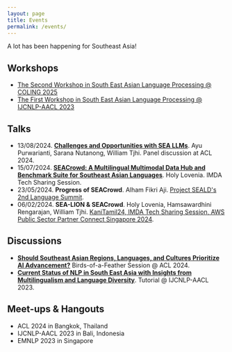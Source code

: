 ```yaml
---
layout: page
title: Events
permalink: /events/
---
```


A lot has been happening for Southeast Asia!

## Workshops

- [The Second Workshop in South East Asian Language Processing @ COLING 2025](https://sealp-workshop.github.io/)
- [The First Workshop in South East Asian Language Processing @ IJCNLP-AACL 2023](https://aclanthology.org/volumes/2023.sealp-1/)

## Talks

- 13/08/2024. [**Challenges and Opportunities with SEA LLMs**](https://underline.io/events/466/sessions?eventSessionId=18202&searchGroup=lecture). Ayu Purwarianti, Sarana Nutanong, William Tjhi. Panel discussion at ACL 2024.
- 15/07/2024. [**SEACrowd: A Multilingual Multimodal Data Hub and Benchmark Suite for Southeast Asian Languages**](https://docs.google.com/presentation/d/1SHw8dFyl2SO06rW0TVwP3qTcXfhcuIChgseePd1js4Y/pub?start=false&loop=false&delayms=3000). Holy Lovenia. IMDA Tech Sharing Session.
- 23/05/2024. **Progress of SEACrowd**. Alham Fikri Aji. [Project SEALD's 2nd Language Summit](https://connect.aisingapore.org/2024/06/building-a-more-inclusive-ai-future-together-in-southeast-asia/).
- 06/02/2024. **SEA-LION & SEACrowd**. Holy Lovenia, Hamsawardhini Rengarajan, William Tjhi. [KaniTamil24, IMDA Tech Sharing Session, AWS Public Sector Partner Connect Singapore 2024](https://holylovenia.github.io/news/sealion_seacrowd_talks/).

## Discussions

- [**Should Southeast Asian Regions, Languages, and Cultures Prioritize AI Advancement?**](https://docs.google.com/presentation/d/1FkrnvXCMzyAtfXsXpvmgsg6tkF3QP6rwW4m9eoK1iNg/pub?start=false&loop=false&delayms=3000) Birds-of-a-Feather Session @ ACL 2024.
- [**Current Status of NLP in South East Asia with Insights from Multilingualism and Language Diversity**](https://aclanthology.org/2023.ijcnlp-tutorials.2/). Tutorial @ IJCNLP-AACL 2023.

## Meet-ups & Hangouts
- ACL 2024 in Bangkok, Thailand
- IJCNLP-AACL 2023 in Bali, Indonesia
- EMNLP 2023 in Singapore

